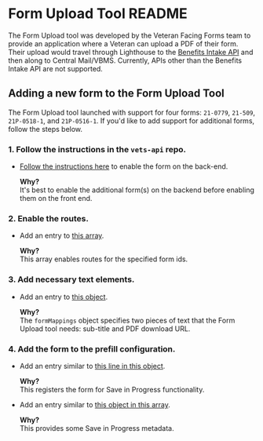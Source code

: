 # Form Upload Tool README

The Form Upload tool was developed by the Veteran Facing Forms team to provide an application where a Veteran can upload a PDF of their form. Their upload would travel through Lighthouse to the [Benefits Intake API](https://developer.va.gov/explore/api/benefits-intake/docs?version=current) and then along to Central Mail/VBMS. Currently, APIs other than the Benefits Intake API are not supported.

## Adding a new form to the Form Upload Tool

The Form Upload tool launched with support for four forms: `21-0779`, `21-509`, `21P-0518-1`, and `21P-0516-1`. If you'd like to add support for additional forms, follow the steps below.

### 1. Follow the instructions in the `vets-api` repo.

- [Follow the instructions here](link-not-yet-available) to enable the form on the back-end.

  **Why?**  
  It's best to enable the additional form(s) on the backend before enabling them on the front end.

### 2. Enable the routes.

- Add an entry to [this array](https://github.com/department-of-veterans-affairs/vets-website/blob/a95dc7bcbc929ca097daab034c3b74b7a5957815/src/applications/simple-forms/form-upload/routes.jsx#L6).

  **Why?**  
  This array enables routes for the specified form ids.

### 3. Add necessary text elements.

- Add an entry to [this object](https://github.com/department-of-veterans-affairs/vets-website/blob/a95dc7bcbc929ca097daab034c3b74b7a5957815/src/applications/simple-forms/form-upload/helpers/index.js#L9-L29).

  **Why?**  
  The `formMappings` object specifies two pieces of text that the Form Upload tool needs: sub-title and PDF download URL.

### 4. Add the form to the prefill configuration.

- Add an entry similar to [this line in this object](https://github.com/department-of-veterans-affairs/vets-website/blob/a95dc7bcbc929ca097daab034c3b74b7a5957815/src/platform/forms/constants.js#L23).

  **Why?**  
  This registers the form for Save in Progress functionality.

- Add an entry similar to [this object in this array](https://github.com/department-of-veterans-affairs/vets-website/blob/a95dc7bcbc929ca097daab034c3b74b7a5957815/src/platform/forms/constants.js#L464-L470).

  **Why?**  
  This provides some Save in Progress metadata.